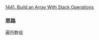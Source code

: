 [1441. Build an Array With Stack Operations](https://leetcode.com/problems/build-an-array-with-stack-operations/)


### 思路
遍历数组